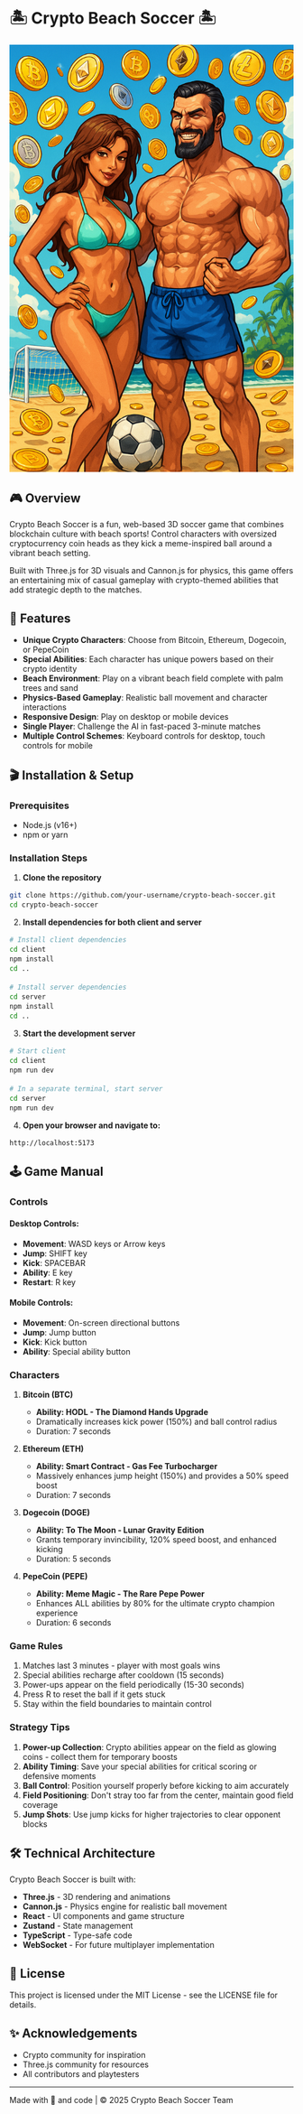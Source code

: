 # 🏝️ Crypto Beach Soccer 🏝️

![Crypto Beach Soccer Banner](./client/public/textures/banner.png)

## 🎮 Overview

Crypto Beach Soccer is a fun, web-based 3D soccer game that combines blockchain culture with beach sports! Control characters with oversized cryptocurrency coin heads as they kick a meme-inspired ball around a vibrant beach setting.

Built with Three.js for 3D visuals and Cannon.js for physics, this game offers an entertaining mix of casual gameplay with crypto-themed abilities that add strategic depth to the matches.

## 🚀 Features

- **Unique Crypto Characters**: Choose from Bitcoin, Ethereum, Dogecoin, or PepeCoin
- **Special Abilities**: Each character has unique powers based on their crypto identity
- **Beach Environment**: Play on a vibrant beach field complete with palm trees and sand
- **Physics-Based Gameplay**: Realistic ball movement and character interactions
- **Responsive Design**: Play on desktop or mobile devices
- **Single Player**: Challenge the AI in fast-paced 3-minute matches
- **Multiple Control Schemes**: Keyboard controls for desktop, touch controls for mobile

## 🎬 Installation & Setup

### Prerequisites
- Node.js (v16+)
- npm or yarn

### Installation Steps

1. **Clone the repository**
```bash
git clone https://github.com/your-username/crypto-beach-soccer.git
cd crypto-beach-soccer
```

2. **Install dependencies for both client and server**
```bash
# Install client dependencies
cd client
npm install
cd ..

# Install server dependencies
cd server
npm install
cd ..
```

3. **Start the development server**
```bash
# Start client
cd client
npm run dev

# In a separate terminal, start server
cd server
npm run dev
```

4. **Open your browser and navigate to:**
```
http://localhost:5173
```

## 🕹️ Game Manual

### Controls

#### Desktop Controls:
- **Movement**: WASD keys or Arrow keys
- **Jump**: SHIFT key
- **Kick**: SPACEBAR
- **Ability**: E key
- **Restart**: R key

#### Mobile Controls:
- **Movement**: On-screen directional buttons
- **Jump**: Jump button
- **Kick**: Kick button
- **Ability**: Special ability button

### Characters

1. **Bitcoin (BTC)** 
   - **Ability: HODL - The Diamond Hands Upgrade**
   - Dramatically increases kick power (150%) and ball control radius
   - Duration: 7 seconds

2. **Ethereum (ETH)**
   - **Ability: Smart Contract - Gas Fee Turbocharger**
   - Massively enhances jump height (150%) and provides a 50% speed boost
   - Duration: 7 seconds

3. **Dogecoin (DOGE)**
   - **Ability: To The Moon - Lunar Gravity Edition**
   - Grants temporary invincibility, 120% speed boost, and enhanced kicking
   - Duration: 5 seconds

4. **PepeCoin (PEPE)**
   - **Ability: Meme Magic - The Rare Pepe Power**
   - Enhances ALL abilities by 80% for the ultimate crypto champion experience
   - Duration: 6 seconds

### Game Rules

1. Matches last 3 minutes - player with most goals wins
2. Special abilities recharge after cooldown (15 seconds)
3. Power-ups appear on the field periodically (15-30 seconds)
4. Press R to reset the ball if it gets stuck
5. Stay within the field boundaries to maintain control

### Strategy Tips

1. **Power-up Collection**: Crypto abilities appear on the field as glowing coins - collect them for temporary boosts
2. **Ability Timing**: Save your special abilities for critical scoring or defensive moments
3. **Ball Control**: Position yourself properly before kicking to aim accurately
4. **Field Positioning**: Don't stray too far from the center, maintain good field coverage
5. **Jump Shots**: Use jump kicks for higher trajectories to clear opponent blocks

## 🛠️ Technical Architecture

Crypto Beach Soccer is built with:
- **Three.js** - 3D rendering and animations
- **Cannon.js** - Physics engine for realistic ball movement
- **React** - UI components and game structure
- **Zustand** - State management
- **TypeScript** - Type-safe code
- **WebSocket** - For future multiplayer implementation

## 📝 License

This project is licensed under the MIT License - see the LICENSE file for details.

## ✨ Acknowledgements

- Crypto community for inspiration
- Three.js community for resources
- All contributors and playtesters

---

Made with 💖 and code | © 2025 Crypto Beach Soccer Team